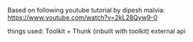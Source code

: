 
Based on following youtube tutorial by dipesh malvia: 
https://www.youtube.com/watch?v=2kL28Qyw9-0

things used:
Toolkit + Thunk (inbuilt with toolkit)
external api 